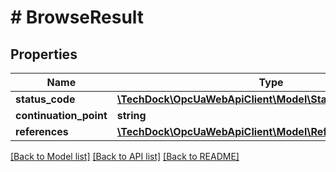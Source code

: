 # # BrowseResult

## Properties

Name | Type | Description | Notes
------------ | ------------- | ------------- | -------------
**status_code** | [**\TechDock\OpcUaWebApiClient\Model\StatusCode**](StatusCode.md) |  | [optional]
**continuation_point** | **string** |  | [optional]
**references** | [**\TechDock\OpcUaWebApiClient\Model\ReferenceDescription[]**](ReferenceDescription.md) |  | [optional]

[[Back to Model list]](../../README.md#models) [[Back to API list]](../../README.md#endpoints) [[Back to README]](../../README.md)
